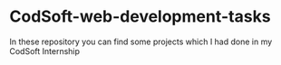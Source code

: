 # CodSoft-web-development-tasks
In these repository you can find some projects which I had done in my CodSoft Internship
